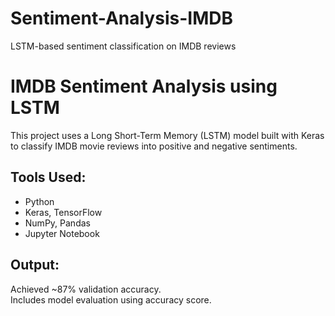 # Sentiment-Analysis-IMDB
LSTM-based sentiment classification on IMDB reviews
# IMDB Sentiment Analysis using LSTM

This project uses a Long Short-Term Memory (LSTM) model built with Keras to classify IMDB movie reviews into positive and negative sentiments.

## Tools Used:
- Python
- Keras, TensorFlow
- NumPy, Pandas
- Jupyter Notebook

## Output:
Achieved ~87% validation accuracy.  
Includes model evaluation using accuracy score.
